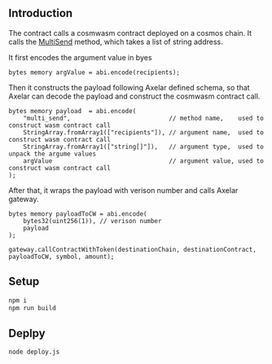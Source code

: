 ## Introduction
The contract calls a cosmwasm contract deployed on a cosmos chain. It calls the [MultiSend](../cosmwasm/src/msg.rs#12) method, which takes a list of string address.

It first encodes the argument value in byes
```
bytes memory argValue = abi.encode(recipients);
```

Then it constructs the payload following Axelar defined schema, so that Axelar can decode the payload and construct the cosmwasm contract call.
```
bytes memory payload  = abi.encode(
    "multi_send",                           // method name,    used to construct wasm contract call
    StringArray.fromArray1(["recipients"]), // argument name,  used to construct wasm contract call
    StringArray.fromArray1(["string[]"]),   // argument type,  used to unpack the argume values
    argValue                                // argument value, used to construct wasm contract call
);
``` 

After that, it wraps the payload with verison number and calls Axelar gateway.
```
bytes memory payloadToCW = abi.encode(
    bytes32(uint256(1)), // verison number
    payload
);

gateway.callContractWithToken(destinationChain, destinationContract, payloadToCW, symbol, amount);
```

## Setup
```bash
npm i
npm run build
```

## Deplpy
```bash
node deploy.js
```

